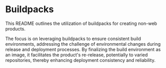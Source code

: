 # Buildpacks

This README outlines the utilization of buildpacks for creating non-web products.

The focus is on leveraging buildpacks to ensure consistent build environments, addressing the challenge of environmental
changes during release and deployment processes. By finalizing the build environment as an image, it facilitates the
product's re-release, potentially to varied repositories, thereby enhancing deployment consistency and reliability.